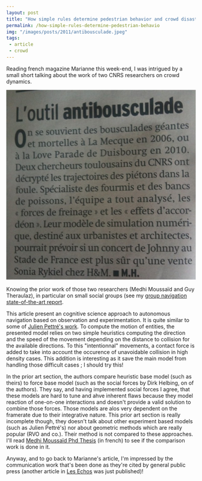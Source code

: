 ```yaml
---
layout: post
title: "How simple rules determine pedestrian behavior and crowd disasters"
permalink: /how-simple-rules-determine-pedestrian-behavio
img: "/images/posts/2011/antibousculade.jpeg"
tags:
 - article
 - crowd
---
```


Reading french magazine Marianne this week-end, I was intrigued by a small short talking about the work of two CNRS researchers on crowd dynamics.

![L'outil autibousculade](/images/posts/2011/antibousculade.jpeg)

Knowing the prior work of those two researchers (Medhi Moussaïd and Guy Theraulaz), in particular on small social groups (see my [group navigation state-of-the-art report](/pages/group-navigation.html).

This article present an cognitive science approach to autonomous navigation based on observation and experimentation. It is quite similar to some of [Julien Pettré's work](http://www.irisa.fr/bunraku/GENS/jpettre/pdf/SCA2009.pdf).
To compute the motion of entities, the presented model relies on two simple heuristics computing the direction and the speed of the movement depending on the distance to collision for the available directions. To this "intentionnal" movements, a contact force is added to take into account the occurence of unavoidable collision in high density cases. This addition is interesting as it save the main model from handling those difficult cases ; I should try this!

In the prior art section, the authors compare heuristic base model (such as theirs) to force base model (such as the social forces by Dirk Helbing, on of the authors). They say, and having implemented social forces I agree, that these models are hard to tune and ahve inherent flaws because they model reaction of one-on-one interactions and doesn't provide a valid solution to combine those forces. Those models are alos very dependent on the framerate due to their integrative nature. This prior art section is really incomplete though, they doesn't talk about other experiment based models (such as Julien Pettré's) nor about geometric methods which are really popular (RVO and co.). Their method is not compared to these approaches. I'll read [Medhi Moussaïd Phd Thesis](href="http://mehdimoussaid.com/TheseMoussaid.pdf) (in french) to see if the comparison work is done in it.

Anyway, and to go back to Marianne's article, I'm impressed by the communication work that's been done as they're cited by general public press (another article in [Les Echos](http://www.lesechos.fr/innovation/technologies/0201429911498-un-nouveau-modele-de-simulation-de-foules-175868.php) was just published)!